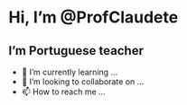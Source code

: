 # Hi, I’m @ProfClaudete
## I’m Portuguese teacher
- 🌱 I’m currently learning ...
- 💞️ I’m looking to collaborate on ...
- 📫 How to reach me ...

<!---
ProfClaudete/ProfClaudete is a ✨ special ✨ repository because its `README.md` (this file) appears on your GitHub profile.
You can click the Preview link to take a look at your changes.
--->
